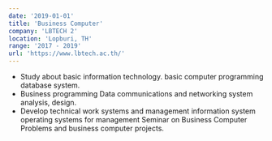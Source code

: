 ```yaml
---
date: '2019-01-01'
title: 'Business Computer'
company: 'LBTECH 2'
location: 'Lopburi, TH'
range: '2017 - 2019'
url: 'https://www.lbtech.ac.th/'
---
```


- Study about basic information technology. basic computer programming database system.
- Business programming Data communications and networking system analysis, design.
- Develop technical work systems and management information system operating systems for management Seminar on Business Computer Problems and business computer projects.

